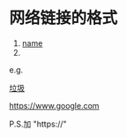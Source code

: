 # 网络链接的格式

1. [name](url)
2. <url>
   
e.g.

[垃圾](https://www.baidu.com)  

<https://www.google.com>

P.S.加 "https://"